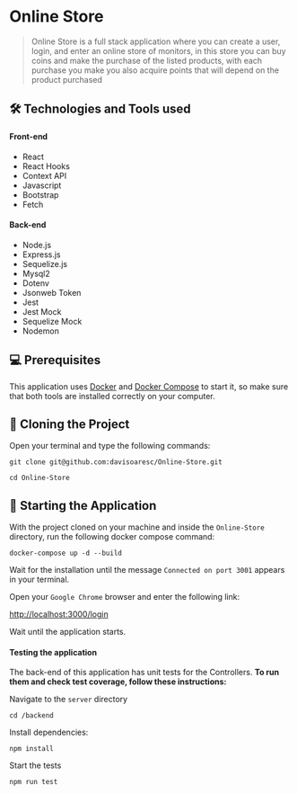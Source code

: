 # Online Store

> Online Store is a full stack application where you can create a user, login, and enter an online store of monitors, in this store you can buy coins and make the purchase of the listed products, with each purchase you make you also acquire points that will depend on the product purchased

## 🛠️ Technologies and Tools used
#### Front-end
* React
* React Hooks
* Context API
* Javascript
* Bootstrap
* Fetch

#### Back-end
* Node.js
* Express.js
* Sequelize.js
* Mysql2
* Dotenv
* Jsonweb Token
* Jest
* Jest Mock
* Sequelize Mock
* Nodemon

## 💻 Prerequisites

This application uses [Docker](https://www.docker.com/get-started/) and [Docker Compose](https://docs.docker.com/compose/install/) to start it, so make sure that both tools are installed correctly on your computer.

## 🚀 Cloning the Project


Open your terminal and type the following commands:
```
git clone git@github.com:davisoaresc/Online-Store.git

cd Online-Store
```
## 🚀 Starting the Application
With the project cloned on your machine and inside the `Online-Store` directory, run the following docker compose command:

```
docker-compose up -d --build
```
Wait for the installation until the message `Connected on port 3001` appears in your terminal.

Open your `Google Chrome` browser and enter the following link:

[http://localhost:3000/login](http://localhost:3000/login)

Wait until the application starts.

#### Testing the application

The back-end of this application has unit tests for the Controllers. **To run them and check test coverage, follow these instructions:**

Navigate to the `server` directory
```
cd /backend
```
Install dependencies:
```
npm install
```
Start the tests
```
npm run test
```

